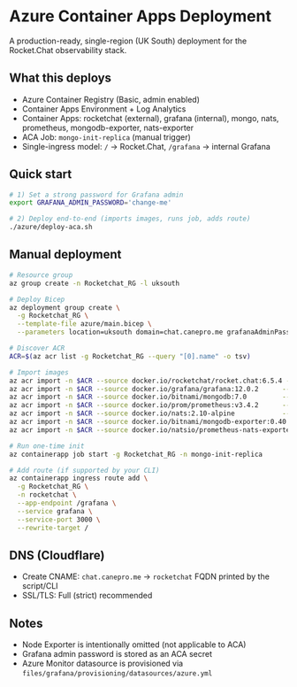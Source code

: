 # Azure Container Apps Deployment

A production-ready, single-region (UK South) deployment for the Rocket.Chat observability stack.

## What this deploys
- Azure Container Registry (Basic, admin enabled)
- Container Apps Environment + Log Analytics
- Container Apps: rocketchat (external), grafana (internal), mongo, nats, prometheus, mongodb-exporter, nats-exporter
- ACA Job: `mongo-init-replica` (manual trigger)
- Single-ingress model: `/` → Rocket.Chat, `/grafana` → internal Grafana

## Quick start
```bash
# 1) Set a strong password for Grafana admin
export GRAFANA_ADMIN_PASSWORD='change-me'

# 2) Deploy end-to-end (imports images, runs job, adds route)
./azure/deploy-aca.sh
```

## Manual deployment
```bash
# Resource group
az group create -n Rocketchat_RG -l uksouth

# Deploy Bicep
az deployment group create \
  -g Rocketchat_RG \
  --template-file azure/main.bicep \
  --parameters location=uksouth domain=chat.canepro.me grafanaAdminPassword="$GRAFANA_ADMIN_PASSWORD"

# Discover ACR
ACR=$(az acr list -g Rocketchat_RG --query "[0].name" -o tsv)

# Import images
az acr import -n $ACR --source docker.io/rocketchat/rocket.chat:6.5.4 --image rocketchat:latest
az acr import -n $ACR --source docker.io/grafana/grafana:12.0.2      --image grafana:latest
az acr import -n $ACR --source docker.io/bitnami/mongodb:7.0         --image mongo:latest
az acr import -n $ACR --source docker.io/prom/prometheus:v3.4.2      --image prometheus:latest
az acr import -n $ACR --source docker.io/nats:2.10-alpine            --image nats:latest
az acr import -n $ACR --source docker.io/bitnami/mongodb-exporter:0.40.0 --image mongodb-exporter:latest
az acr import -n $ACR --source docker.io/natsio/prometheus-nats-exporter:0.14.0 --image nats-exporter:latest

# Run one-time init
az containerapp job start -g Rocketchat_RG -n mongo-init-replica

# Add route (if supported by your CLI)
az containerapp ingress route add \
  -g Rocketchat_RG \
  -n rocketchat \
  --app-endpoint /grafana \
  --service grafana \
  --service-port 3000 \
  --rewrite-target /
```

## DNS (Cloudflare)
- Create CNAME: `chat.canepro.me` → `rocketchat` FQDN printed by the script/CLI
- SSL/TLS: Full (strict) recommended

## Notes
- Node Exporter is intentionally omitted (not applicable to ACA)
- Grafana admin password is stored as an ACA secret
- Azure Monitor datasource is provisioned via `files/grafana/provisioning/datasources/azure.yml`
